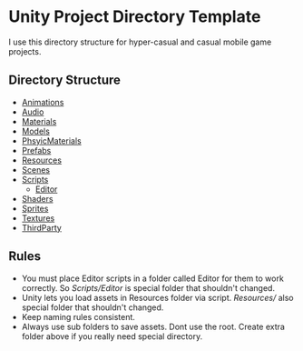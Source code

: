 # Unity Project Directory Template
I use this directory structure for hyper-casual and casual mobile game projects.

## Directory Structure
* [Animations]()
* [Audio]()
* [Materials]()
* [Models]()
* [PhsyicMaterials]()
* [Prefabs]()
* [Resources]()
* [Scenes]()
* [Scripts]()
  * [Editor]()
* [Shaders]()
* [Sprites]()
* [Textures]()
* [ThirdParty]()

## Rules
* You must place Editor scripts in a folder called Editor for them to work correctly. So *Scripts/Editor* is special folder that shouldn't changed.
* Unity lets you load assets in Resources folder via script. *Resources/* also special folder that shouldn't changed. 
* Keep naming rules consistent.
* Always use sub folders to save assets. Dont use the root. Create extra folder above if you really need special directory.
